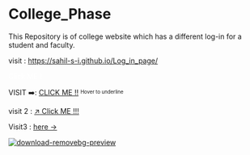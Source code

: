 # College_Phase
This Repository is of college website which has a different log-in for a student and faculty.

visit : 
https://sahil-s-i.github.io/Log_in_page/

<a href="https://sahil-s-i.github.io/Log_in_page/" style="text-decoration: none; color: white;">
  <span onmouseover="this.style.textDecoration='underline'; this.style.color='blue';" onmouseout="this.style.textDecoration='none'; this.style.color='white';">Click ME !</span>
</a>

VISIT  ➡️:  [CLICK ME !!](https://sahil-s-i.github.io/Log_in_page/)
<sup><sub>Hover to underline</sub></sup>

visit 2 : [ :arrow_upper_right: Click ME !!!](https://sahil-s-i.github.io/Log_in_page/)


Visit3 : [here &rarr;](https://www.google.com)



[![download-removebg-preview](https://github.com/sahil-s-i/Log_in_page/assets/137802489/d01b4793-f39a-4a8c-a346-49ac44726ca0)](https://sahil-s-i.github.io/Log_in_page/)
